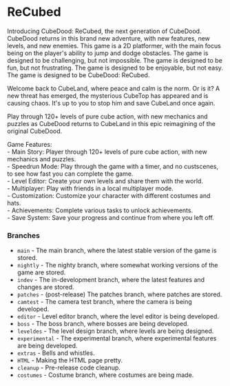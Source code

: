 # ReCubed

Introducing CubeDood: ReCubed, the next generation of CubeDood. CubeDood returns in this brand new adventure, with new features, new levels, and new enemies.
This game is a 2D platformer, with the main focus being on the player's ability to jump and dodge obstacles. The game is designed to be challenging, but not impossible. The game is designed to be fun, but not frustrating. The game is designed to be enjoyable, but not easy. The game is designed to be CubeDood: ReCubed.

Welcome back to CubeLand, where peace and calm is the norm. Or is it?
A new threat has emerged, the mysterious CubeTop has appeared and is causing chaos.
It's up to you to stop him and save CubeLand once again.

Play through 120+ levels of pure cube action, with new mechanics and puzzles as
CubeDood returns to CubeLand in this epic reimagining of the original CubeDood.

Game Features:    
    - Main Story: Player through 120+ levels of pure cube action, with new mechanics and puzzles.  
    - Speedrun Mode: Play through the game with a timer, and no custscenes, to see how fast you can complete the game.   
    - Level Editor: Create your own levels and share them with the world.   
    - Multiplayer: Play with friends in a local multiplayer mode.   
    - Customization: Customize your character with different costumes and hats.   
    - Achievements: Complete various tasks to unlock achievements.   
    - Save System: Save your progress and continue from where you left off.   

### Branches

- `main` - The main branch, where the latest stable version of the game is stored.
- `nightly` - The nighty branch, where somewhat working versions of the game are stored.
- `indev` - The in-development branch, where the latest features and changes are stored.
- `patches` - (post-release) The patches branch, where patches are stored.
- `camtest` - The camera test branch, where the camera is being developed.
- `editor` - Level editor branch, where the level editor is being developed.
- `boss` - The boss branch, where bosses are being developed.
- `leveldes` - The level design branch, where levels are being designed.
- `experimental` - The experimental branch, where experimental features are being developed.
- `extras` - Bells and whistles.
- `HTML` - Making the HTML page pretty.
- `cleanup` - Pre-release code cleanup.
- `costumes` - Costume branch, where costumes are being made.

